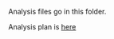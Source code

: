 Analysis files go in this folder.

Analysis plan is [here](https://docs.google.com/document/d/1MuYOFhGGIaEOTkJK8z0LZsC8mUq9rIBkmDxexBymyTY/)